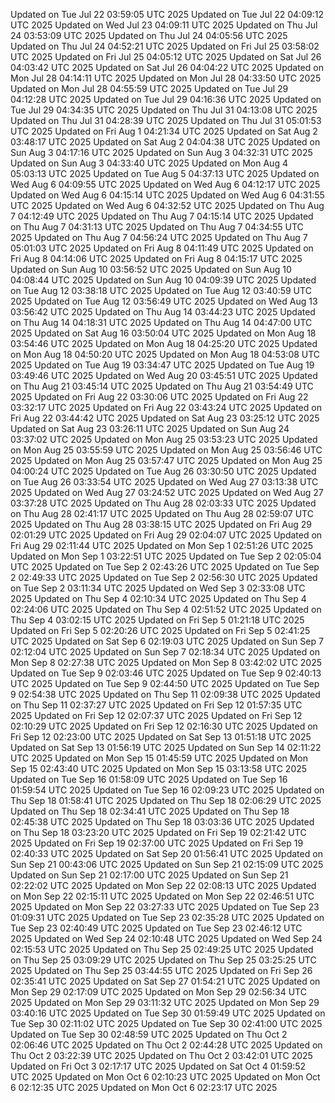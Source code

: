 Updated on Tue Jul 22 03:59:05 UTC 2025
Updated on Tue Jul 22 04:09:12 UTC 2025
Updated on Wed Jul 23 04:09:11 UTC 2025
Updated on Thu Jul 24 03:53:09 UTC 2025
Updated on Thu Jul 24 04:05:56 UTC 2025
Updated on Thu Jul 24 04:52:21 UTC 2025
Updated on Fri Jul 25 03:58:02 UTC 2025
Updated on Fri Jul 25 04:05:12 UTC 2025
Updated on Sat Jul 26 04:03:42 UTC 2025
Updated on Sat Jul 26 04:04:22 UTC 2025
Updated on Mon Jul 28 04:14:11 UTC 2025
Updated on Mon Jul 28 04:33:50 UTC 2025
Updated on Mon Jul 28 04:55:59 UTC 2025
Updated on Tue Jul 29 04:12:28 UTC 2025
Updated on Tue Jul 29 04:16:36 UTC 2025
Updated on Tue Jul 29 04:34:35 UTC 2025
Updated on Thu Jul 31 04:13:08 UTC 2025
Updated on Thu Jul 31 04:28:39 UTC 2025
Updated on Thu Jul 31 05:01:53 UTC 2025
Updated on Fri Aug  1 04:21:34 UTC 2025
Updated on Sat Aug  2 03:48:17 UTC 2025
Updated on Sat Aug  2 04:04:38 UTC 2025
Updated on Sun Aug  3 04:17:16 UTC 2025
Updated on Sun Aug  3 04:32:31 UTC 2025
Updated on Sun Aug  3 04:33:40 UTC 2025
Updated on Mon Aug  4 05:03:13 UTC 2025
Updated on Tue Aug  5 04:37:13 UTC 2025
Updated on Wed Aug  6 04:09:55 UTC 2025
Updated on Wed Aug  6 04:12:17 UTC 2025
Updated on Wed Aug  6 04:15:14 UTC 2025
Updated on Wed Aug  6 04:31:55 UTC 2025
Updated on Wed Aug  6 04:32:52 UTC 2025
Updated on Thu Aug  7 04:12:49 UTC 2025
Updated on Thu Aug  7 04:15:14 UTC 2025
Updated on Thu Aug  7 04:31:13 UTC 2025
Updated on Thu Aug  7 04:34:55 UTC 2025
Updated on Thu Aug  7 04:56:24 UTC 2025
Updated on Thu Aug  7 05:01:03 UTC 2025
Updated on Fri Aug  8 04:11:49 UTC 2025
Updated on Fri Aug  8 04:14:06 UTC 2025
Updated on Fri Aug  8 04:15:17 UTC 2025
Updated on Sun Aug 10 03:56:52 UTC 2025
Updated on Sun Aug 10 04:08:44 UTC 2025
Updated on Sun Aug 10 04:09:39 UTC 2025
Updated on Tue Aug 12 03:38:18 UTC 2025
Updated on Tue Aug 12 03:40:59 UTC 2025
Updated on Tue Aug 12 03:56:49 UTC 2025
Updated on Wed Aug 13 03:56:42 UTC 2025
Updated on Thu Aug 14 03:44:23 UTC 2025
Updated on Thu Aug 14 04:18:31 UTC 2025
Updated on Thu Aug 14 04:47:00 UTC 2025
Updated on Sat Aug 16 03:50:04 UTC 2025
Updated on Mon Aug 18 03:54:46 UTC 2025
Updated on Mon Aug 18 04:25:20 UTC 2025
Updated on Mon Aug 18 04:50:20 UTC 2025
Updated on Mon Aug 18 04:53:08 UTC 2025
Updated on Tue Aug 19 03:34:47 UTC 2025
Updated on Tue Aug 19 03:49:46 UTC 2025
Updated on Wed Aug 20 03:45:51 UTC 2025
Updated on Thu Aug 21 03:45:14 UTC 2025
Updated on Thu Aug 21 03:54:49 UTC 2025
Updated on Fri Aug 22 03:30:06 UTC 2025
Updated on Fri Aug 22 03:32:17 UTC 2025
Updated on Fri Aug 22 03:43:24 UTC 2025
Updated on Fri Aug 22 03:44:42 UTC 2025
Updated on Sat Aug 23 03:25:12 UTC 2025
Updated on Sat Aug 23 03:26:11 UTC 2025
Updated on Sun Aug 24 03:37:02 UTC 2025
Updated on Mon Aug 25 03:53:23 UTC 2025
Updated on Mon Aug 25 03:55:59 UTC 2025
Updated on Mon Aug 25 03:56:46 UTC 2025
Updated on Mon Aug 25 03:57:47 UTC 2025
Updated on Mon Aug 25 04:00:24 UTC 2025
Updated on Tue Aug 26 03:30:50 UTC 2025
Updated on Tue Aug 26 03:33:54 UTC 2025
Updated on Wed Aug 27 03:13:38 UTC 2025
Updated on Wed Aug 27 03:24:52 UTC 2025
Updated on Wed Aug 27 03:37:28 UTC 2025
Updated on Thu Aug 28 02:03:33 UTC 2025
Updated on Thu Aug 28 02:41:17 UTC 2025
Updated on Thu Aug 28 02:59:07 UTC 2025
Updated on Thu Aug 28 03:38:15 UTC 2025
Updated on Fri Aug 29 02:01:29 UTC 2025
Updated on Fri Aug 29 02:04:07 UTC 2025
Updated on Fri Aug 29 02:11:44 UTC 2025
Updated on Mon Sep  1 02:51:26 UTC 2025
Updated on Mon Sep  1 03:22:51 UTC 2025
Updated on Tue Sep  2 02:05:04 UTC 2025
Updated on Tue Sep  2 02:43:26 UTC 2025
Updated on Tue Sep  2 02:49:33 UTC 2025
Updated on Tue Sep  2 02:56:30 UTC 2025
Updated on Tue Sep  2 03:11:34 UTC 2025
Updated on Wed Sep  3 02:33:08 UTC 2025
Updated on Thu Sep  4 02:10:34 UTC 2025
Updated on Thu Sep  4 02:24:06 UTC 2025
Updated on Thu Sep  4 02:51:52 UTC 2025
Updated on Thu Sep  4 03:02:15 UTC 2025
Updated on Fri Sep  5 01:21:18 UTC 2025
Updated on Fri Sep  5 02:20:26 UTC 2025
Updated on Fri Sep  5 02:41:25 UTC 2025
Updated on Sat Sep  6 02:19:03 UTC 2025
Updated on Sun Sep  7 02:12:04 UTC 2025
Updated on Sun Sep  7 02:18:34 UTC 2025
Updated on Mon Sep  8 02:27:38 UTC 2025
Updated on Mon Sep  8 03:42:02 UTC 2025
Updated on Tue Sep  9 02:03:46 UTC 2025
Updated on Tue Sep  9 02:40:13 UTC 2025
Updated on Tue Sep  9 02:44:50 UTC 2025
Updated on Tue Sep  9 02:54:38 UTC 2025
Updated on Thu Sep 11 02:09:38 UTC 2025
Updated on Thu Sep 11 02:37:27 UTC 2025
Updated on Fri Sep 12 01:57:35 UTC 2025
Updated on Fri Sep 12 02:07:37 UTC 2025
Updated on Fri Sep 12 02:10:29 UTC 2025
Updated on Fri Sep 12 02:16:30 UTC 2025
Updated on Fri Sep 12 02:23:00 UTC 2025
Updated on Sat Sep 13 01:51:18 UTC 2025
Updated on Sat Sep 13 01:56:19 UTC 2025
Updated on Sun Sep 14 02:11:22 UTC 2025
Updated on Mon Sep 15 01:45:59 UTC 2025
Updated on Mon Sep 15 02:43:40 UTC 2025
Updated on Mon Sep 15 03:13:58 UTC 2025
Updated on Tue Sep 16 01:58:09 UTC 2025
Updated on Tue Sep 16 01:59:54 UTC 2025
Updated on Tue Sep 16 02:09:23 UTC 2025
Updated on Thu Sep 18 01:58:41 UTC 2025
Updated on Thu Sep 18 02:06:29 UTC 2025
Updated on Thu Sep 18 02:34:41 UTC 2025
Updated on Thu Sep 18 02:45:38 UTC 2025
Updated on Thu Sep 18 03:03:36 UTC 2025
Updated on Thu Sep 18 03:23:20 UTC 2025
Updated on Fri Sep 19 02:21:42 UTC 2025
Updated on Fri Sep 19 02:37:00 UTC 2025
Updated on Fri Sep 19 02:40:33 UTC 2025
Updated on Sat Sep 20 01:56:41 UTC 2025
Updated on Sun Sep 21 00:43:06 UTC 2025
Updated on Sun Sep 21 02:15:09 UTC 2025
Updated on Sun Sep 21 02:17:00 UTC 2025
Updated on Sun Sep 21 02:22:02 UTC 2025
Updated on Mon Sep 22 02:08:13 UTC 2025
Updated on Mon Sep 22 02:15:11 UTC 2025
Updated on Mon Sep 22 02:46:51 UTC 2025
Updated on Mon Sep 22 03:27:33 UTC 2025
Updated on Tue Sep 23 01:09:31 UTC 2025
Updated on Tue Sep 23 02:35:28 UTC 2025
Updated on Tue Sep 23 02:40:49 UTC 2025
Updated on Tue Sep 23 02:46:12 UTC 2025
Updated on Wed Sep 24 02:10:48 UTC 2025
Updated on Wed Sep 24 02:15:53 UTC 2025
Updated on Thu Sep 25 02:49:25 UTC 2025
Updated on Thu Sep 25 03:09:29 UTC 2025
Updated on Thu Sep 25 03:25:25 UTC 2025
Updated on Thu Sep 25 03:44:55 UTC 2025
Updated on Fri Sep 26 02:35:41 UTC 2025
Updated on Sat Sep 27 01:54:21 UTC 2025
Updated on Mon Sep 29 02:17:09 UTC 2025
Updated on Mon Sep 29 02:56:34 UTC 2025
Updated on Mon Sep 29 03:11:32 UTC 2025
Updated on Mon Sep 29 03:40:16 UTC 2025
Updated on Tue Sep 30 01:59:49 UTC 2025
Updated on Tue Sep 30 02:11:02 UTC 2025
Updated on Tue Sep 30 02:41:00 UTC 2025
Updated on Tue Sep 30 02:48:59 UTC 2025
Updated on Thu Oct  2 02:06:46 UTC 2025
Updated on Thu Oct  2 02:44:28 UTC 2025
Updated on Thu Oct  2 03:22:39 UTC 2025
Updated on Thu Oct  2 03:42:01 UTC 2025
Updated on Fri Oct  3 02:17:17 UTC 2025
Updated on Sat Oct  4 01:59:52 UTC 2025
Updated on Mon Oct  6 02:10:23 UTC 2025
Updated on Mon Oct  6 02:12:35 UTC 2025
Updated on Mon Oct  6 02:23:17 UTC 2025
